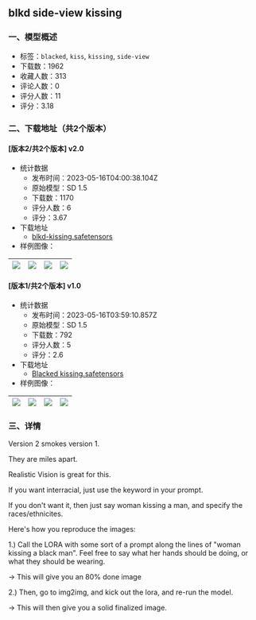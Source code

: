 ## blkd side-view kissing
### 一、模型概述

- 标签：`blacked`, `kiss`, `kissing`, `side-view`
- 下载数：1962
- 收藏人数：313
- 评论人数：0
- 评分人数：11
- 评分：3.18

### 二、下载地址（共2个版本）

#### [版本2/共2个版本] v2.0

- 统计数据
  - 发布时间：2023-05-16T04:00:38.104Z
  - 原始模型：SD 1.5
  - 下载数：1170
  - 评分人数：6
  - 评分：3.67
- 下载地址
  - [blkd-kissing.safetensors](https://civitai.com/api/download/models/71943)
- 样例图像：

| <img src="https://image.civitai.com/xG1nkqKTMzGDvpLrqFT7WA/7fb3650d-4aa2-4168-85f7-7852e47521ba/width=450/868760.jpeg" /> | <img src="https://image.civitai.com/xG1nkqKTMzGDvpLrqFT7WA/9fe70815-39a9-4602-9026-1f68e1bac8c6/width=450/868771.jpeg" /> | <img src="https://image.civitai.com/xG1nkqKTMzGDvpLrqFT7WA/8fa93ea0-cb40-4b5c-a243-a6d9efe96a29/width=450/868772.jpeg" /> | <img src="https://image.civitai.com/xG1nkqKTMzGDvpLrqFT7WA/fb2a019a-ba97-4a5b-a272-9359d164b4c0/width=450/868761.jpeg" /> |
| ---- | ---- | ---- | ---- |

#### [版本1/共2个版本] v1.0

- 统计数据
  - 发布时间：2023-05-16T03:59:10.857Z
  - 原始模型：SD 1.5
  - 下载数：792
  - 评分人数：5
  - 评分：2.6
- 下载地址
  - [Blacked kissing.safetensors](https://civitai.com/api/download/models/50408)
- 样例图像：

| <img src="https://image.civitai.com/xG1nkqKTMzGDvpLrqFT7WA/1b65e014-8536-45cc-5151-3114bfe96600/width=450/542160.jpeg" /> | <img src="https://image.civitai.com/xG1nkqKTMzGDvpLrqFT7WA/36283770-1017-4cc6-325f-49e5b0ecd600/width=450/542149.jpeg" /> | <img src="https://image.civitai.com/xG1nkqKTMzGDvpLrqFT7WA/87f7b73c-1dd9-49dc-a2bb-8252d4620e00/width=450/542151.jpeg" /> | <img src="https://image.civitai.com/xG1nkqKTMzGDvpLrqFT7WA/d6cba497-7877-4370-f5f0-2d02a5e5d000/width=450/542152.jpeg" /> |
| ---- | ---- | ---- | ---- |


### 三、详情
<p>Version 2 smokes version 1.</p><p>They are miles apart.</p><p></p><p>Realistic Vision is great for this.</p><p>If you want interracial, just use the keyword in your prompt.</p><p></p><p>If you don't want it, then just say woman kissing a man, and specify the races/ethnicites.</p><p></p><p>Here's how you reproduce the images:</p><p></p><p>1.) Call the LORA with some sort of a prompt along the lines of "woman kissing a black man". Feel free to say what her hands should be doing, or what they should be wearing.</p><p>-&gt; This will give you an 80% done image</p><p></p><p>2.) Then, go to img2img, and kick out the lora, and re-run the model.</p><p>-&gt; This will then give you a solid finalized image.</p>